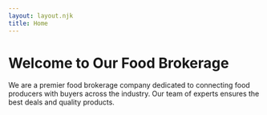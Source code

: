 ```yaml
---
layout: layout.njk
title: Home
---
```


# Welcome to Our Food Brokerage

We are a premier food brokerage company dedicated to connecting food producers with buyers across the industry. Our team of experts ensures the best deals and quality products.
